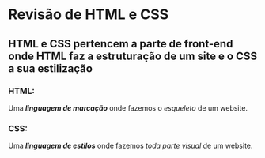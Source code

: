 # Revisão de HTML e CSS
 
 ## HTML e CSS pertencem a parte de front-end onde HTML faz a estruturação de um site e o CSS a sua estilização



 ### HTML:

 Uma ***linguagem de marcação*** onde fazemos o _esqueleto_ de um website.

 ### CSS:

Uma ***linguagem de estilos*** onde fazemos _toda parte visual_ de um website.

